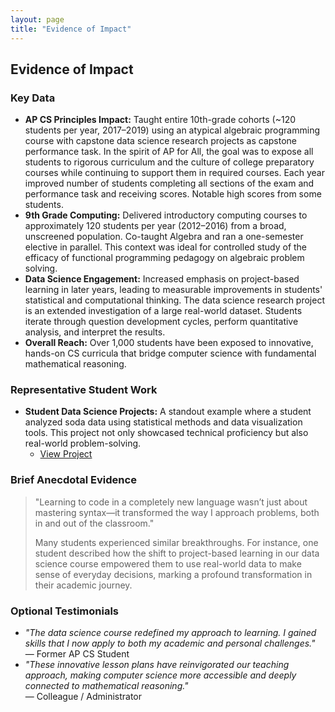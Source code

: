 ```yaml
---
layout: page
title: "Evidence of Impact"
---
```


## Evidence of Impact

### Key Data
- **AP CS Principles Impact:** Taught entire 10th-grade cohorts (~120 students per year, 2017–2019) using an atypical algebraic programming course with capstone data science research projects as capstone performance task. In the spirit of AP for All, the goal was to expose all students to rigorous curriculum and the culture of college preparatory courses while continuing to support them in required courses. Each year improved number of students completing all sections of the exam and performance task and receiving scores. Notable high scores from some students.
- **9th Grade Computing:** Delivered introductory computing courses to approximately 120 students per year (2012–2016) from a broad, unscreened population. Co-taught Algebra and ran a one-semester elective in parallel. This context was ideal for controlled study of the efficacy of functional programming pedagogy on algebraic problem solving.
- **Data Science Engagement:** Increased emphasis on project-based learning in later years, leading to measurable improvements in students' statistical and computational thinking. The data science research project is an extended investigation of a large real-world dataset. Students iterate through question development cycles, perform quantitative analysis, and interpret the results. 
- **Overall Reach:** Over 1,000 students have been exposed to innovative, hands-on CS curricula that bridge computer science with fundamental mathematical reasoning.

### Representative Student Work
- **Student Data Science Projects:** 
  A standout example where a student analyzed soda data using statistical methods and data visualization tools. This project not only showcased technical proficiency but also real-world problem-solving.  
  - [View Project](https://docs.google.com/document/d/1p63vfY1CNWrdBwIg2vXW_Nfxl-xG1rTlpYiboGbla-g/edit?usp=drivesdk)

### Brief Anecdotal Evidence
> "Learning to code in a completely new language wasn’t just about mastering syntax—it transformed the way I approach problems, both in and out of the classroom."  
>  
> Many students experienced similar breakthroughs. For instance, one student described how the shift to project-based learning in our data science course empowered them to use real-world data to make sense of everyday decisions, marking a profound transformation in their academic journey.

### Optional Testimonials
- *"The data science course redefined my approach to learning. I gained skills that I now apply to both my academic and personal challenges."*  
  — Former AP CS Student
- *"These innovative lesson plans have reinvigorated our teaching approach, making computer science more accessible and deeply connected to mathematical reasoning."*  
  — Colleague / Administrator

